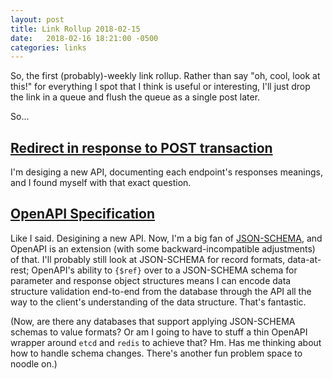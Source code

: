 ```yaml
---
layout: post
title: Link Rollup 2018-02-15
date:   2018-02-16 18:21:00 -0500
categories: links
---
```


So, the first (probably)-weekly link rollup. Rather than say "oh, cool, look at this!" for everything I spot that I think is useful or interesting, I'll just drop the link in a queue and flush the queue as a single post later.

So...

## [Redirect in response to POST transaction](http://www.alanflavell.org.uk/www/post-redirect.html)

I'm desiging a new API, documenting each endpoint's responses meanings, and I found myself with that exact question.

## [OpenAPI Specification](https://github.com/OAI/OpenAPI-Specification/blob/master/versions/3.0.1.md)

Like I said. Desigining a new API. Now, I'm a big fan of [JSON-SCHEMA](http://json-schema.org/), and OpenAPI is an extension (with some backward-incompatible adjustments) of that. I'll probably still look at JSON-SCHEMA for record formats, data-at-rest; OpenAPI's ability to `{$ref}` over to a JSON-SCHEMA schema for parameter and response object structures means I can encode data structure validation end-to-end from the database through the API all the way to the client's understanding of the data structure. That's fantastic.

(Now, are there any databases that support applying JSON-SCHEMA schemas to value formats? Or am I going to have to stuff a thin OpenAPI wrapper around `etcd` and `redis` to achieve that? Hm. Has me thinking about how to handle schema changes. There's another fun problem space to noodle on.)
